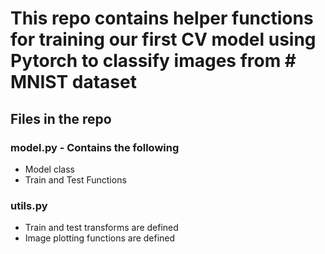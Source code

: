 # This repo contains helper functions for training our first CV model using Pytorch to classify images from     # MNIST dataset
## Files in the repo
### model.py - Contains the following
 * Model class
 * Train and Test Functions

### utils.py
 * Train and test transforms are defined
 * Image plotting functions are defined

   
